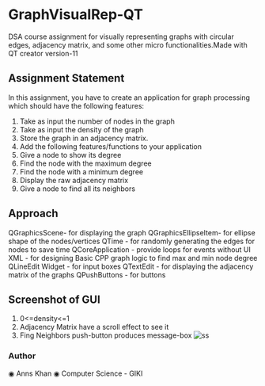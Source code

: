 # GraphVisualRep-QT
DSA course assignment for visually representing graphs with circular edges, adjacency matrix, and some other micro functionalities.Made with QT creator version-11

## Assignment Statement
In this assignment, you have to create an application for graph processing which should have the following features:
1. Take as input the number of nodes in the graph
2. Take as input the density of the graph
3. Store the graph in an adjacency matrix.
4. Add the following features/functions to your application
  1. Give a node to show its degree
  2. Find the node with the maximum degree
  3. Find the node with a minimum degree
  4. Display the raw adjacency matrix 
  5. Give a node to find all its neighbors

## Approach
QGraphicsScene- for displaying the graph
QGraphicsEllipseItem- for ellipse shape of the nodes/vertices
QTime - for randomly generating the edges for nodes to save time
QCoreApplication - provide loops for events without UI
XML - for designing
Basic CPP graph logic to find max and min node degree
QLineEdit Widget - for input boxes
QTextEdit - for displaying the adjacency matrix of the graphs
QPushButtons - for buttons

## Screenshot of GUI
1. 0<=density<=1
2. Adjacency Matrix have a scroll effect to see it
3. Fing Neighbors push-button produces message-box
![ss](https://github.com/maybeanns/GraphVisualRep-QT/assets/140887479/859174f2-380d-4e0c-bd66-c81f14466441)

### Author
◉ Anns Khan
◉ Computer Science - GIKI
